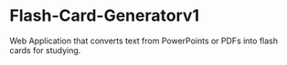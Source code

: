 # Flash-Card-Generatorv1
Web Application that converts text from PowerPoints or PDFs into flash cards for studying.
